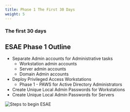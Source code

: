 ```yaml
---
title: Phase 1 The First 30 Days
weight: 5
---
```


### The first 30 days

## ESAE Phase 1 Outline

* Separate Admin accounts for Administrative tasks
    * Workstation admin accounts
    * Server admin accounts
    * Domain Admin accounts
* Deploy Privileged Access Workstations
    * Phase 1 - PAWS for Active Directory Administrators
* Create Unique Local Admin Passwords for Workstations
* Create Unique Local Admin Passwords for Servers

![Steps to begin ESAE](</redforest/images/Protecting Admin Privileges 30 days.png?classes=shadow>)